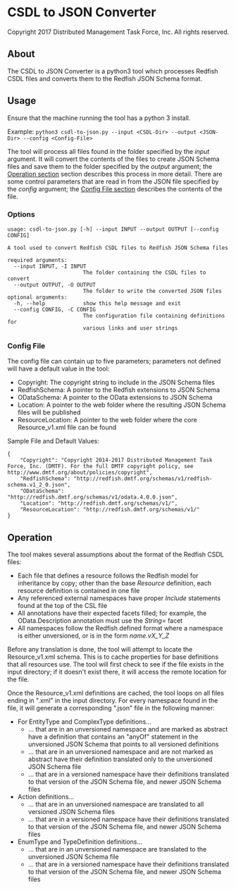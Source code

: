 # CSDL to JSON Converter

Copyright 2017 Distributed Management Task Force, Inc. All rights reserved.

## About

The CSDL to JSON Converter is a python3 tool which processes Redfish CSDL files and converts them to the Redfish JSON Schema format.

## Usage

Ensure that the machine running the tool has a python 3 install.

Example: `python3 csdl-to-json.py --input <CSDL-Dir> --output <JSON-Dir> --config <Config-File>`

The tool will process all files found in the folder specified by the *input* argument.  It will convert the contents of the files to create JSON Schema files and save them to the folder specified by the *output* argument; the [Operation section](#operation) section describes this process in more detail.  There are some control parameters that are read in from the JSON file specified by the *config* argument; the [Config File section](#config-file) describes the contents of the file.

### Options

```
usage: csdl-to-json.py [-h] --input INPUT --output OUTPUT [--config CONFIG]

A tool used to convert Redfish CSDL files to Redfish JSON Schema files

required arguments:
  --input INPUT, -I INPUT
                        The folder containing the CSDL files to convert
  --output OUTPUT, -O OUTPUT
                        The folder to write the converted JSON files
optional arguments:
  -h, --help            show this help message and exit
  --config CONFIG, -C CONFIG
                        The configuration file containing definitions for
                        various links and user strings

```

### Config File

The config file can contain up to five parameters; parameters not defined will have a default value in the tool:
  * Copyright: The copyright string to include in the JSON Schema files
  * RedfishSchema: A pointer to the Redfish extensions to JSON Schema
  * ODataSchema: A pointer to the OData extensions to JSON Schema
  * Location: A pointer to the web folder where the resulting JSON Schema files will be published
  * ResourceLocation: A pointer to the web folder where the core Resource_v1.xml file can be found

Sample File and Default Values:
```
{
    "Copyright": "Copyright 2014-2017 Distributed Management Task Force, Inc. (DMTF). For the full DMTF copyright policy, see http://www.dmtf.org/about/policies/copyright",
    "RedfishSchema": "http://redfish.dmtf.org/schemas/v1/redfish-schema.v1_2_0.json",
    "ODataSchema": "http://redfish.dmtf.org/schemas/v1/odata.4.0.0.json",
    "Location": "http://redfish.dmtf.org/schemas/v1/",
    "ResourceLocation": "http://redfish.dmtf.org/schemas/v1/"
}
```

## Operation

The tool makes several assumptions about the format of the Redfish CSDL files:
  * Each file that defines a resource follows the Redfish model for inheritance by copy; other than the base *Resource* definition, each resource definition is contained in one file
  * Any referenced external namespaces have proper *Include* statements found at the top of the CSL file
  * All annotations have their expected facets filled; for example, the OData.Description annotation must use the *String=* facet
  * All namespaces follow the Redfish defined format where a namespace is either unversioned, or is in the form *name.vX_Y_Z*

Before any translation is done, the tool will attempt to locate the Resource_v1.xml schema.  This is to cache properties for base definitions that all resources use.  The tool will first check to see if the file exists in the input directory; if it doesn't exist there, it will access the remote location for the file.

Once the Resource_v1.xml definitions are cached, the tool loops on all files ending in ".xml" in the input directory.  For every namespace found in the file, it will generate a corresponding ".json" file in the following manner:
  * For EntityType and ComplexType definitions...
    * ... that are in an unversioned namespace and are marked as abstract have a definition that contains an "anyOf" statement in the unversioned JSON Schema that points to all versioned definitions
    * ... that are in an unversioned namespace and are not marked as abstract have their definition translated only to the unversioned JSON Schema file
    * ... that are in a versioned namespace have their definitions translated to that version of the JSON Schema file, and newer JSON Schema files
  * Action definitions...
    * ... that are in an unversioned namespace are translated to all versioned JSON Schema files
    * ... that are in a versioned namespace have their definitions translated to that version of the JSON Schema file, and newer JSON Schema files
  * EnumType and TypeDefinition definitions...
    * ... that are in an unversioned namespace are translated to the unversioned JSON Schema file
    * ... that are in a versioned namespace have their definitions translated to that version of the JSON Schema file, and newer JSON Schema files
